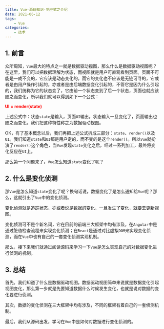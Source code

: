 ```yaml
---
title: Vue-源码知识-响应式之介绍
date: 2021-06-12
tags:
    - Vue
categories:
    - 技术
---
```


## 1. 前言

众所周知，`Vue`最大的特点之一就是数据驱动视图，那么什么是数据驱动视图呢？在这里，我们可以把数据理解为状态，而视图就是用户可直观看到页面。页面不可能是一成不变的，它应该是动态变化的，而它的变化也不应该是无迹可寻的，它或者是由用户操作引起的，亦或者是由后端数据变化引起的，不管它是因为什么引起的，我们统称为它的状态变了，它由前一个状态变到了后一个状态，页面也就应该随之而变化，所以我们就可以得到如下一个公式：

<font color="red">**UI = render(state)**</font>

上述公式中：状态`state`是输入，页面`UI`输出，状态输入一旦变化了，页面输出也随之而变化。我们把这种特性称之为数据驱动视图。

OK，有了基本概念以后，我们再把上述公式拆成三部分：`state`、`render()`以及`UI`。我们知道`state`和`UI`都是用户定的，而不变的是这个`render()`。所以`Vue`就扮演了`render()`这个角色，当`Vue`发现`state`变化之后，经过一系列加工，最终将变化反应在`UI`上。

那么第一个问题来了，`Vue`怎么知道`state`变化了呢？

## 2. 什么是变化侦测

那`Vue`是怎么知道`state`变化了呢？换句话说，数据变化了是怎么通知给`Vue`呢？那么，这就引出了`Vue`中的变化侦测。

变化侦测就是追踪状态，亦或者说是数据的变化，一旦发生了变化，就要去更新视图。

变化侦测可不是个新名词，它在目前的前端三大框架中均有涉及。在`Angular`中是通过脏值检查流程来实现变化侦测；在`React`是通过对比虚拟`DOM`来实现变化侦测，而在`Vue`中也有自己的一套变化侦测实现机制。

那么，接下来我们就通过阅读源码来学习一下`Vue`是怎么实现自己的对数据变化进行侦测的机制。

## 3. 总结

首先，我们知道了什么是数据驱动视图。数据驱动视图简单来说就是数据变化引起视图变化，那么第一步就是先要知道数据什么时候发生变化，也就是说对数据的变化要进行侦测。

其次，数据的变化侦测在三大框架中均有涉及，不同的框架有着自己的一套侦测机制。

最后，我们从源码出发，学习在`Vue`中是如何对数据进行变化侦测的。
